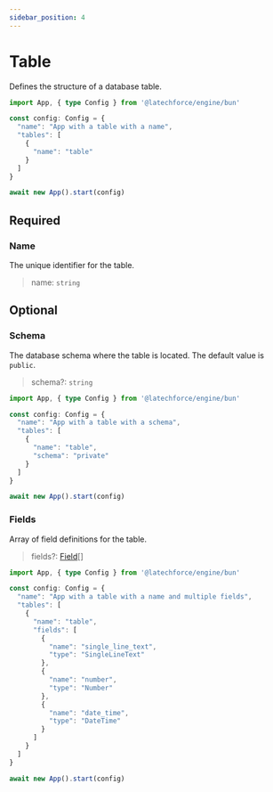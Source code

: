 ```yaml
---
sidebar_position: 4
---
```


# Table

Defines the structure of a database table.

```ts
import App, { type Config } from '@latechforce/engine/bun'

const config: Config = {
  "name": "App with a table with a name",
  "tables": [
    {
      "name": "table"
    }
  ]
}

await new App().start(config)
```
## Required

### Name

The unique identifier for the table.
>name: `string`

## Optional

### Schema

The database schema where the table is located.
The default value is `public`.
>schema?: `string`

```ts
import App, { type Config } from '@latechforce/engine/bun'

const config: Config = {
  "name": "App with a table with a schema",
  "tables": [
    {
      "name": "table",
      "schema": "private"
    }
  ]
}

await new App().start(config)
```
### Fields

Array of field definitions for the table.
>fields?: [Field](/api/table/field)[]

```ts
import App, { type Config } from '@latechforce/engine/bun'

const config: Config = {
  "name": "App with a table with a name and multiple fields",
  "tables": [
    {
      "name": "table",
      "fields": [
        {
          "name": "single_line_text",
          "type": "SingleLineText"
        },
        {
          "name": "number",
          "type": "Number"
        },
        {
          "name": "date_time",
          "type": "DateTime"
        }
      ]
    }
  ]
}

await new App().start(config)
```

